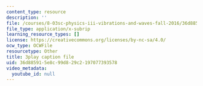 ```yaml
---
content_type: resource
description: ''
file: /courses/8-03sc-physics-iii-vibrations-and-waves-fall-2016/36d885915e8c99d829c2197077393578_QxemLb8-5AA.srt
file_type: application/x-subrip
learning_resource_types: []
license: https://creativecommons.org/licenses/by-nc-sa/4.0/
ocw_type: OCWFile
resourcetype: Other
title: 3play caption file
uid: 36d88591-5e8c-99d8-29c2-197077393578
video_metadata:
  youtube_id: null
---
```

